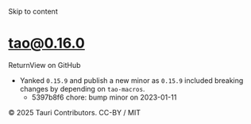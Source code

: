 Skip to content
# tao@0.16.0
ReturnView on GitHub
  * Yanked `0.15.9` and publish a new minor as `0.15.9` included breaking changes by depending on `tao-macros`. 
    * 5397b8f6 chore: bump minor on 2023-01-11


© 2025 Tauri Contributors. CC-BY / MIT
